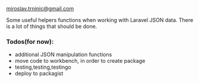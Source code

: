 miroslav.trninic@gmail.com

Some useful helpers functions when working with Laravel JSON data. There is a lot of things that should be done.
<h3>Todos(for now):</h3>
<ul>
    <li>additional JSON manipulation functions</li>
    <li>move code to workbench, in order to create package</li>
    <li>testing,testing,testingo</li>
    <li>deploy to packagist</li>
</ul>


